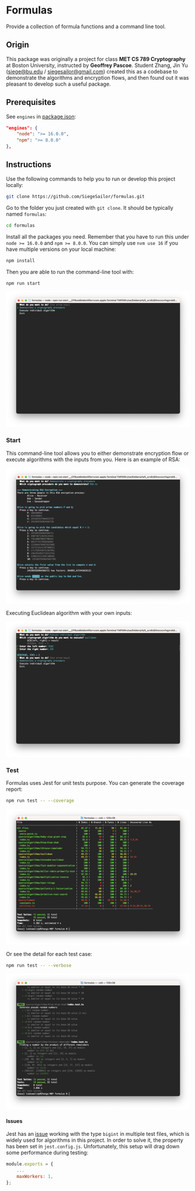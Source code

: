 # Formulas

Provide a collection of formula functions and a command line tool.

## Origin

This package was originally a project for class **MET CS 789 Cryptography** at Boston University, instructed by **Geoffrey Pascoe**. Student Zhang, Jin Yu (siege@bu.edu / siegesailor@gmail.com) created this as a codebase to demonstrate the algorithms and encryption flows, and then found out it was pleasant to develop such a useful package.

## Prerequisites

See `engines` in [package.json](./package.json):

```json
"engines": {
    "node": ">= 16.0.0",
    "npm": ">= 8.0.0"
},
```

## Instructions

Use the following commands to help you to run or develop this project locally:

```bash
git clone https://github.com/SiegeSailor/formulas.git
```

Go to the folder you just created with `git clone`. It should be typically named `formulas`:

```bash
cd formulas
```

Install all the packages you need. Remember that you have to run this under `node >= 16.0.0` and `npm >= 8.0.0`. You can simply use `nvm use 16` if you have multiple versions on your local machine:

```bash
npm install
```

Then you are able to run the command-line tool with:

```bash
npm run start
```

![Command Start](./documents/command-start.png)

### Start

This command-line tool allows you to either demonstrate encryption flow or execute algorithms with the inputs from you. Here is an example of RSA:

![Demonstrate RSA](./documents/demonstrate-rsa.png)

Executing Euclidean algorithm with your own inputs:

![Execute Euclidean](./documents/execute-euclidean.png)

### Test

Formulas uses Jest for unit tests purpose. You can generate the coverage report:

```bash
npm run test -- --coverage
```

![Test Coverage](./documents/test-coverage.png)

Or see the detail for each test case:

```bash
npm run test -- --verbose
```

![Test Verbose](./documents/test-verbose.png)

#### Issues

Jest has an [issue](https://github.com/facebook/jest/issues/11617) working with the type `bigint` in multiple test files, which is widely used for algorithms in this project. In order to solve it, the property has been set in `jest.config.js`. Unfortunately, this setup will drag down some performance during testing:

```javascript
module.exports = {
    ...
    maxWorkers: 1,
};
```
